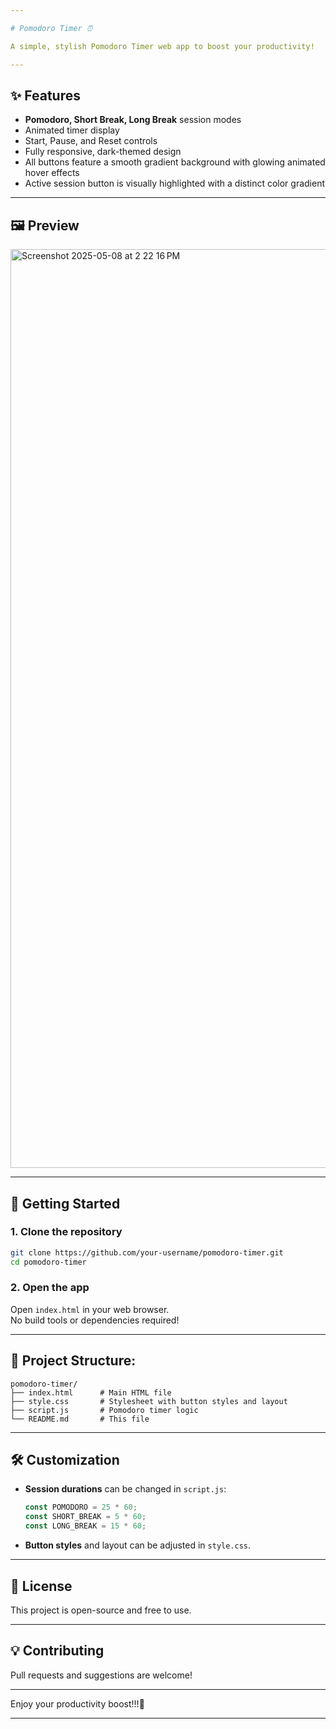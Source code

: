 ```yaml
---

# Pomodoro Timer ⏰

A simple, stylish Pomodoro Timer web app to boost your productivity!

---
```


## ✨ Features

- **Pomodoro, Short Break, Long Break** session modes
- Animated timer display
- Start, Pause, and Reset controls
- Fully responsive, dark-themed design
- All buttons feature a smooth gradient background with glowing animated hover effects
- Active session button is visually highlighted with a distinct color gradient

---

## 🖼️ Preview


<img width="1470" alt="Screenshot 2025-05-08 at 2 22 16 PM" src="https://github.com/user-attachments/assets/a973f644-5f86-4a4a-82b3-9918288680f0" />


---

## 🚀 Getting Started

### 1. Clone the repository

```bash
git clone https://github.com/your-username/pomodoro-timer.git
cd pomodoro-timer
```

### 2. Open the app

Open `index.html` in your web browser.  
No build tools or dependencies required!

---

## 📁 Project Structure:

```
pomodoro-timer/
├── index.html      # Main HTML file
├── style.css       # Stylesheet with button styles and layout
├── script.js       # Pomodoro timer logic
└── README.md       # This file
```

---

## 🛠️ Customization

- **Session durations** can be changed in `script.js`:
  ```js
  const POMODORO = 25 * 60;
  const SHORT_BREAK = 5 * 60;
  const LONG_BREAK = 15 * 60;
  ```
- **Button styles** and layout can be adjusted in `style.css`.

---

## 📜 License

This project is open-source and free to use.

---

## 💡 Contributing

Pull requests and suggestions are welcome!

---

Enjoy your productivity boost!!!🚀

---
